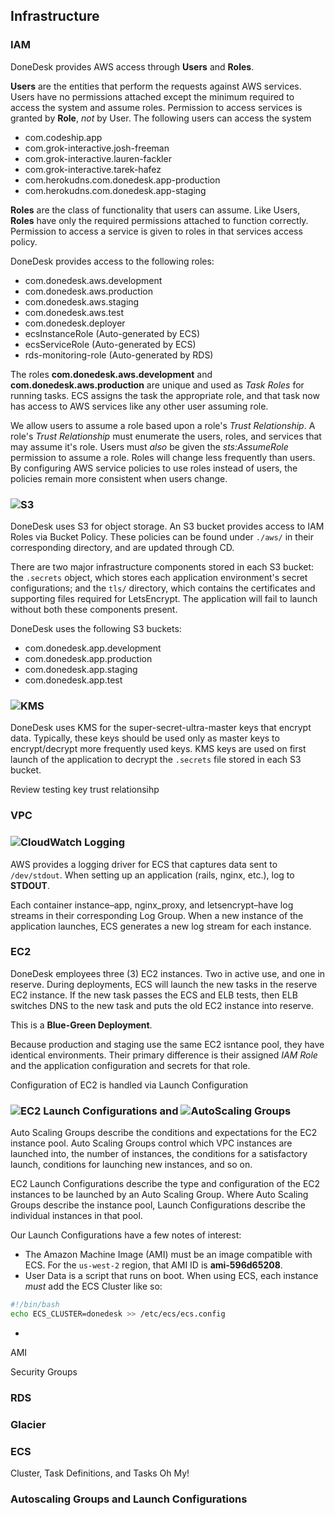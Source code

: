 
## Infrastructure

### IAM

DoneDesk provides AWS access through **Users** and **Roles**.

**Users** are the entities that perform the requests against AWS services. Users have no permissions attached except the minimum required to access the system and assume roles. Permission to access services is granted by **Role**, _not_ by User.  The following users can access the system

- com.codeship.app
- com.grok-interactive.josh-freeman
- com.grok-interactive.lauren-fackler
- com.grok-interactive.tarek-hafez
- com.herokudns.com.donedesk.app-production
- com.herokudns.com.donedesk.app-staging

**Roles** are the class of functionality that users can assume.  Like Users, **Roles** have only the required permissions attached to function correctly.  Permission to access a service is given to roles in that services access policy.

DoneDesk provides access to the following roles:

- com.donedesk.aws.development
- com.donedesk.aws.production
- com.donedesk.aws.staging
- com.donedesk.aws.test
- com.donedesk.deployer
- ecsInstanceRole (Auto-generated by ECS)
- ecsServiceRole (Auto-generated by ECS)
- rds-monitoring-role (Auto-generated by RDS)

The roles **com.donedesk.aws.development** and **com.donedesk.aws.production** are unique and used as _Task Roles_ for running tasks. ECS assigns the task the appropriate role, and that task now has access to AWS services like any other user assuming role.

We allow users to assume a role based upon a role's _Trust Relationship_. A role's _Trust Relationship_ must enumerate the users, roles, and services that may assume it's role. Users must _also_ be given the *sts:AssumeRole* permission to assume a role. Roles will change less frequently than users. By configuring AWS service policies to use roles instead of users, the policies remain more consistent when users change.


### ![S3](https://console.aws.amazon.com/s3/home?region=us-west-2)

DoneDesk uses S3 for object storage. An S3 bucket provides access to IAM Roles via Bucket Policy. These policies can be found under `./aws/` in their corresponding directory, and are updated through CD.

There are two major infrastructure components stored in each S3 bucket: the `.secrets` object, which stores each application environment's secret configurations; and the `tls/` directory, which contains the certificates and supporting files required for LetsEncrypt. The application will fail to launch without both these components present.

DoneDesk uses the following S3 buckets:

- com.donedesk.app.development
- com.donedesk.app.production
- com.donedesk.app.staging
- com.donedesk.app.test


### ![KMS](https://console.aws.amazon.com/iam/home?region=us-west-2#/encryptionKeys/us-west-2)

DoneDesk uses KMS for the super-secret-ultra-master keys that encrypt data. Typically, these keys should be used only as master keys to encrypt/decrypt more frequently used keys. KMS keys are used on first launch of the application to decrypt the `.secrets` file stored in each S3 bucket.

Review testing key trust relationsihp

### VPC


### ![CloudWatch Logging](https://us-west-2.console.aws.amazon.com/cloudwatch/home?region=us-west-2)

AWS provides a logging driver for ECS that captures data sent to `/dev/stdout`. When setting up an application (rails, nginx, etc.), log to **STDOUT**.

Each container instance–app, nginx_proxy, and letsencrypt–have log streams in their corresponding Log Group. When a new instance of the application launches, ECS generates a new log stream for each instance.

### EC2

DoneDesk employees three (3) EC2 instances. Two in active use, and one in reserve. During deployments, ECS will launch the new tasks in the reserve EC2 instance. If the new task passes the ECS and ELB tests, then ELB switches DNS to the new task and puts the old EC2 instance into reserve.

This is a **Blue-Green Deployment**.

Because production and staging use the same EC2 isntance pool, they have identical environments. Their primary difference is their assigned _IAM Role_ and the application configuration and secrets for that role.

Configuration of EC2 is handled via Launch Configuration

### ![EC2 Launch Configurations](https://us-west-2.console.aws.amazon.com/ec2/autoscaling/home?region=us-west-2#LaunchConfigurations:) and ![AutoScaling Groups](https://us-west-2.console.aws.amazon.com/ec2/autoscaling/home?region=us-west-2#AutoScalingGroups:)

Auto Scaling Groups describe the conditions and expectations for the EC2 instance pool. Auto Scaling Groups control which VPC instances are launched into, the number of instances, the conditions for a satisfactory launch, conditions for launching new instances, and so on.

EC2 Launch Configurations describe the type and configuration of the EC2 instances to be launched by an Auto Scaling Group. Where Auto Scaling Groups describe the instance pool, Launch Configurations describe the individual instances in that pool.

Our Launch Configurations have a few notes of interest:

- The Amazon Machine Image (AMI) must be an image compatible with ECS. For the `us-west-2` region, that AMI ID is **ami-596d65208**.
- User Data is a script that runs on boot. When using ECS, each instance *_must_* add the ECS Cluster like so:

```bash
#!/bin/bash
echo ECS_CLUSTER=donedesk >> /etc/ecs/ecs.config
```

-


AMI

Security Groups


### RDS

### Glacier


### ECS

Cluster, Task Definitions, and Tasks Oh My!

### Autoscaling Groups and Launch Configurations

###
